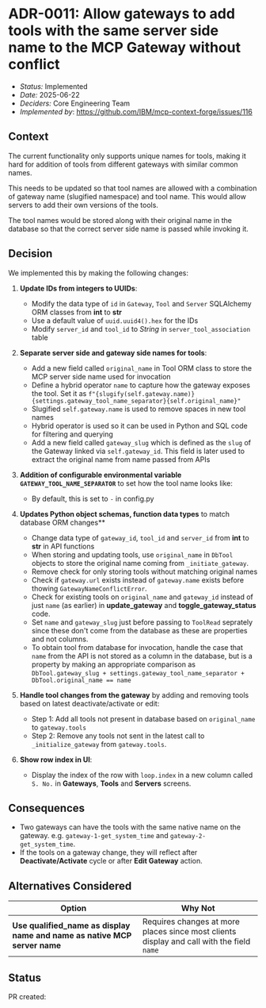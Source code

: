 # ADR-0011: Allow gateways to add tools with the same server side name to the MCP Gateway without conflict

- *Status:* Implemented
- *Date:* 2025-06-22
- *Deciders:* Core Engineering Team
- *Implemented by*: https://github.com/IBM/mcp-context-forge/issues/116

## Context

The current functionality only supports unique names for tools, making it hard for addition of tools from different gateways with similar common names.

This needs to be updated so that tool names are allowed with a combination of gateway name (slugified namespace) and tool name. This would allow servers to add their own versions of the tools.

The tool names would be stored along with their original name in the database so that the correct server side name is passed while invoking it.

## Decision

We implemented this by making the following changes:

1. **Update IDs from integers to UUIDs**:
   - Modify the data type of `id` in `Gateway`, `Tool` and `Server` SQLAlchemy ORM classes from **int** to **str**
   - Use a default value of `uuid.uuid4().hex` for the IDs
   - Modify `server_id` and `tool_id` to *String* in `server_tool_association` table

2. **Separate server side and gateway side names for tools**:
   - Add a new field called `original_name` in Tool ORM class to store the MCP server side name used for invocation
   - Define a hybrid operator `name` to capture how the gateway exposes the tool. Set it as `f"{slugify(self.gateway.name)}{settings.gateway_tool_name_separator}{self.original_name}"`
   - Slugified `self.gateway.name` is used to remove spaces in new tool names
   - Hybrid operator is used so it can be used in Python and SQL code for filtering and querying
   - Add a new field called `gateway_slug` which is defined as the `slug` of the Gateway linked via `self.gateway_id`. This field is later used to extract the original name from name passed from APIs

3. **Addition of configurable environmental variable `GATEWAY_TOOL_NAME_SEPARATOR`** to set how the tool name looks like:
   - By default, this is set to `-` in config.py

4. **Updates Python object schemas, function data types** to match database ORM changes**
   - Change data type of `gateway_id`, `tool_id` and `server_id` from **int** to **str** in API functions
   - When storing and updating tools, use `original_name` in `DbTool` objects to store the original name coming from `_initiate_gateway`.
   - Remove check for only storing tools without matching original names
   - Check if `gateway.url` exists instead of `gateway.name` exists before thowing `GatewayNameConflictError`.
   - Check for existing tools on `original_name` and `gateway_id` instead of just `name` (as earlier) in **update_gateway** and **toggle_gateway_status** code.
   - Set `name` and `gateway_slug` just before passing to `ToolRead` seprately since these don't come from the database as these are properties and not columns.
   - To obtain tool from database for invocation, handle the case that `name` from the API is not stored as a column in the database, but is a property by making an appropriate comparison as `DbTool.gateway_slug + settings.gateway_tool_name_separator + DbTool.original_name == name`

5. **Handle tool changes from the gateway** by adding and removing tools based on latest deactivate/activate or edit:
   - Step 1: Add all tools not present in database based on `original_name` to `gateway.tools`
   - Step 2: Remove any tools not sent in the latest call to `_initialize_gateway` from `gateway.tools`.

6. **Show row index in UI**:
   - Display the index of the row with `loop.index` in a new column called `S. No.` in **Gateways**, **Tools** and **Servers** screens.

## Consequences

- Two gateways can have the tools with the same native name on the gateway. e.g. `gateway-1-get_system_time` and `gateway-2-get_system_time`.
- If the tools on a gateway change, they will reflect after **Deactivate/Activate** cycle or after **Edit Gateway** action.

## Alternatives Considered

| Option                           | Why Not                                                             |
|----------------------------------|----------------------------------------------------------------------|
| **Use qualified_name as display name and name as native MCP server name**        | Requires changes at more places since most clients display and call with the field `name`|

## Status

PR created: []()
